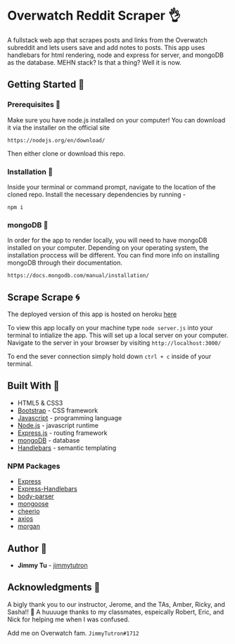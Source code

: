 # Overwatch Reddit Scraper :ok_hand:

A fullstack web app that scrapes posts and links from the Overwatch subreddit and lets users save and add notes to posts. This app uses handlebars for html rendering, node and express for server, and mongoDB as the database. MEHN stack? Is that a thing? Well it is now.

## Getting Started :floppy_disk:

### Prerequisites :open_file_folder:
Make sure you have node.js installed on your computer! You can download it via the installer on the official site
```
https://nodejs.org/en/download/
```

Then either clone or download this repo.

### Installation :file_folder:
Inside your terminal or command prompt, navigate to the location of the cloned repo. Install the necessary dependencies by running - 
```
npm i
```

### mongoDB :herb:
In order for the app to render locally, you will need to have mongoDB installed on your computer. Depending on your operating system, the installation proccess will be different. You can find more info on installing mongoDB through their documentation.
```
https://docs.mongodb.com/manual/installation/
```

## Scrape Scrape :cyclone:

The deployed version of this app is hosted on heroku [here](https://young-ocean-94203.herokuapp.com/)

To view this app locally on your machine type `node server.js` into your terminal to intialize the app. This will set up a local server on your computer. Navigate to the server in your browser by visiting `http://localhost:3000/`

To end the sever connection simply hold down `ctrl + c` inside of your terminal.

## Built With :crescent_moon:
* HTML5 & CSS3
* [Bootstrap](https://getbootstrap.com/) - CSS framework
* [Javascript](https://www.javascript.com/) - programming language
* [Node.js](https://nodejs.org/en/) - javascript runtime
* [Express.js](https://expressjs.com/) - routing framework
* [mongoDB](https://www.mongodb.com/) - database
* [Handlebars](http://handlebarsjs.com/) - semantic templating

### NPM Packages
* [Express](https://www.npmjs.com/package/express)
* [Express-Handlebars](https://www.npmjs.com/package/express-handlebars)
* [body-parser](https://www.npmjs.com/package/body-parser)
* [mongoose](https://www.npmjs.com/package/mongoose)
* [cheerio](https://www.npmjs.com/package/cheerio)
* [axios](https://www.npmjs.com/package/axios)
* [morgan](https://www.npmjs.com/package/morgan)


## Author :key:
* **Jimmy Tu** - [jimmytutron](https://github.com/jimmytutron)


## Acknowledgments :pray:
A bigly thank you to our instructor, Jerome, and the TAs, Amber, Ricky, and Sasha!!  :grimacing:
A huuuuge thanks to my classmates, espeically Robert, Eric, and Nick for helping me when I was confused.

Add me on Overwatch fam. `JimmyTutron#1712`
